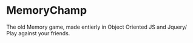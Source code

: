 # MemoryChamp

The old Memory game, made entierly in Object Oriented JS and Jquery/
Play against your friends.
